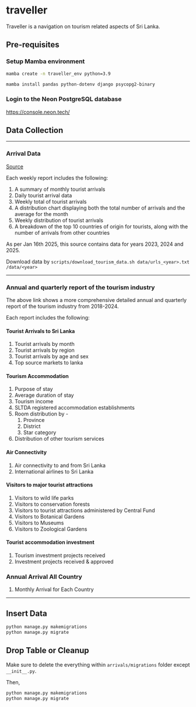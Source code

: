 # traveller

Traveller is a navigation on tourism related aspects of Sri Lanka. 

## Pre-requisites

### Setup Mamba environment

```bash
mamba create -n traveller_env python=3.9
```

```bash
mamba install pandas python-dotenv django psycopg2-binary
```

### Login to the Neon PostgreSQL database

https://console.neon.tech/

## Data Collection

---

### Arrival Data

[Source](https://www.sltda.gov.lk/en/weekly-tourist-arrivals-reports-2023)

Each weekly report includes the following:
1. A summary of monthly tourist arrivals
2. Daily tourist arrival data
3. Weekly total of tourist arrivals
4. A distribution chart displaying both the total number of arrivals and the average for the month
5. Weekly distribution of tourist arrivals
6. A breakdown of the top 10 countries of origin for tourists, along with the number of arrivals from other countries


As per Jan 16th 2025, this source contains data for years 2023, 2024 and 2025. 

Download data by `scripts/download_tourism_data.sh data/urls_<year>.txt /data/<year>`

---

### Annual and quarterly report of the tourism industry

The above link shows a more comprehensive detailed annual and quarterly report of the tourism industry from 2018-2024.

Each report includes the following:

#### Tourist Arrivals to Sri Lanka 

1. Tourist arrivals by month 
2. Tourist arrivals by region
3. Tourist arrivals by age and sex 
4. Top source markets to lanka

#### Tourism Accommodation 

1. Purpose of stay 
2. Average duration of stay 
3. Tourism income 
4. SLTDA registered accommodation establishments
5. Room distribution by - 
    1. Province 
    2. District 
    3. Star category 
6. Distribution of other tourism services 

#### Air Connectivity 

1. Air connectivity to and from Sri Lanka 
2. International airlines to Sri Lanka 

#### Visitors to major tourist attractions

1. Visitors to wild life parks 
2. Visitors to conservation forests 
3. Visitors to tourist attractions administered by Central Fund 
4. Visitors to Botanical Gardens 
5. Visitors to Museums 
6. Visitors to Zoological Gardens

#### Tourist accommodation investment 

1. Tourism investment projects received 
2. Investment projects received & approved

### Annual Arrival All Country 

1. Monthly Arrival for Each Country


---

## Insert Data

```bash
python manage.py makemigrations
python manage.py migrate
```

## Drop Table or Cleanup

Make sure to delete the everything within `arrivals/migrations` folder except `__init__.py`.

Then, 

```bash
python manage.py makemigrations
python manage.py migrate
```
